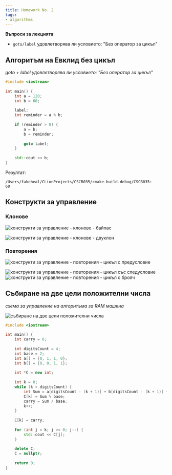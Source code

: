```yaml
---
title: Homework No. 2
tags: 
- algorithms
---
```


**Въпроси за лекцията**: 
- `goto/label` удовлетворява ли условието: "Без оператор за цикъл"

## Алгоритъм на Евклид без цикъл

*goto + label удовлетворява ли условието: "Без оператор за цикъл"*

```cpp
#include <iostream>  
  
int main() {  
    int a = 120;  
    int b = 60;  
  
    label:  
    int reminder = a % b;  
  
    if (reminder > 0) {  
        a = b;  
        b = reminder;  
  
        goto label;  
    }  
  
    std::cout << b;  
}
```

Резултат:

```
/Users/fakeheal/CLionProjects/CSCB035/cmake-build-debug/CSCB035:
60
```

## Конструкти за управление
### Клонове
![конструкти за управление - клонове - байпас](notes/assets/algorithms-hw-bypass.png#invert_W)


![конструкти за управление - клонове - двуклон](notes/assets/algorithms-hw-dvuklon.png#invert_W)
### Повторения
![конструкти за управление - повторения - цикъл с предусловие](notes/assets/algorithms-hw-loop-with-precondition.png#invert_W)

![конструкти за управление - повторения - цикъл със следусловие](notes/assets/algorithms-hw-loop-with-aftercondition.png#invert_W)
![конструкти за управление - повторения - цикъл с брояч](notes/assets/algorithms-hw-loop-with-counter.png#invert_W)

## Събиране на две цели положителни числа
*схема за управление на алгоритъма за RAM машина*

![събиране на две цели положителни числа](notes/assets/algorithms-hw-sum-two-numbers.png#invert_W)

```cpp
#include <iostream>  
  
int main() {  
    int carry = 0;  
  
    int digitsCount = 4;  
    int base = 2;  
    int a[] = {0, 1, 1, 0};  
    int b[] = {0, 0, 1, 1};  
  
    int *C = new int;  
  
    int k = 0;  
    while (k < digitsCount) {  
        int Sum = a[digitsCount - (k + 1)] + b[digitsCount - (k + 1)] + carry;  
        C[k] = Sum % base;  
        carry = Sum / base;  
        k++;  
    }  
  
    C[k] = carry;  
  
    for (int j = k; j >= 0; j--) {  
        std::cout << C[j];  
    }  
  
    delete C;  
    C = nullptr;  
  
    return 0;  
}
```
